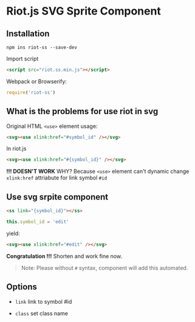 # Riot.js SVG Sprite Component

## Installation
    npm ins riot-ss --save-dev

Import script
```html
<script src="riot.ss.min.js"></script>
```
Webpack or Browserify:

```js
require('riot-ss')
```


## What is the problems for use riot in svg

Original HTML `<use>`  element usage:
```html
<svg><use xlink:href="#symbol_id" /></svg>
```

In riot.js

```html
<svg><use xlink:href="#{symbol_id}" /></svg>
```

**!!! DOESN'T WORK**  WHY? Because `<use>` element can't dynamic change `xlink:href` attriabute for link symbol `#id`

## Use svg srpite component

```html
<ss link="{symbol_id}"></ss>
```

```js
this.symbol_id = 'edit'
```

yield:

```html
<svg><use xlink:href="#edit" /></svg>
```
**Congratulation !!!** Shorten and work fine now.

> Note: Please without `#` syntax, component will add this automated.

## Options
- `link`  link to symbol #id

- `class` set class name